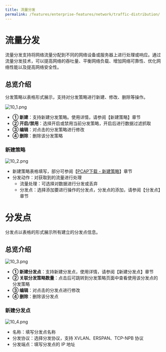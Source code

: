 ```yaml
---
title: 流量分发
permalink: /features/enterprise-features/network/traffic-distribution/
---
```


# 流量分发

流量分发支持将网络流量分配到不同的网络设备或服务器上进行处理或响应。通过流量分发技术，可以提高网络的吞吐量、平衡网络负载、增加网络可靠性、优化网络性能以及提高网络安全性。

## 总览介绍

分发策略以表格形式展示，支持对分发策略进行新建、修改、删除等操作。

![10_1.png](https://yunshan-guangzhou.oss-cn-beijing.aliyuncs.com/pub/pic/20230920650ac82c830aa.png)

- **① 新建**：支持新建分发策略。使用详情，请参阅【新建策略】章节
- **② 开启/禁用**：选择开启或禁用当前分发策略，开启后进行数据过滤抓取
- **③ 编辑**：对点击的分发策略进行修改
- **④ 删除**：删除该分发策略

### 新建策略

![10_2.png](https://yunshan-guangzhou.oss-cn-beijing.aliyuncs.com/pub/pic/20230920650ac82e79fa2.png)

- 新建策略表格填写，部分可参阅【[PCAP下载 - 新建策略](./pacp-strategy/)】章节
- 分发动作：对获取到的流量进行处理
  - 流量处理：可选择对数据进行分发或丢弃
  - 分发点：选择添加要进行操作的分发点，分发点的添加，请参阅【分发点】章节

# 分发点

分发点以表格的形式展示所有建立的分发点信息。

## 总览介绍

![10_3.png](https://yunshan-guangzhou.oss-cn-beijing.aliyuncs.com/pub/pic/20230920650ac82edb823.png)

- **① 新建分发点**：支持新建分发点，使用详情，请参阅【新建分发点】章节
- **② 关联分发策略数量**：点击后可跳转到分发策略页面中查看使用该分发点的分发策略
- **③ 编辑**：对点击的分发点进行修改
- **④ 删除**：删除该分发点

### 新建分发点

![10_4.png](https://yunshan-guangzhou.oss-cn-beijing.aliyuncs.com/pub/pic/20230920650ac82fcea4c.png)

- 名称：填写分发点名称
- 分发协议：选择分发协议，支持 XVLAN、ERSPAN、TCP-NPB 协议
- 分发端点：填写分发点的 IP 地址
